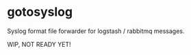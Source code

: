 gotosyslog
==========

Syslog format  file forwarder for logstash / rabbitmq messages.

WIP, NOT READY YET!
